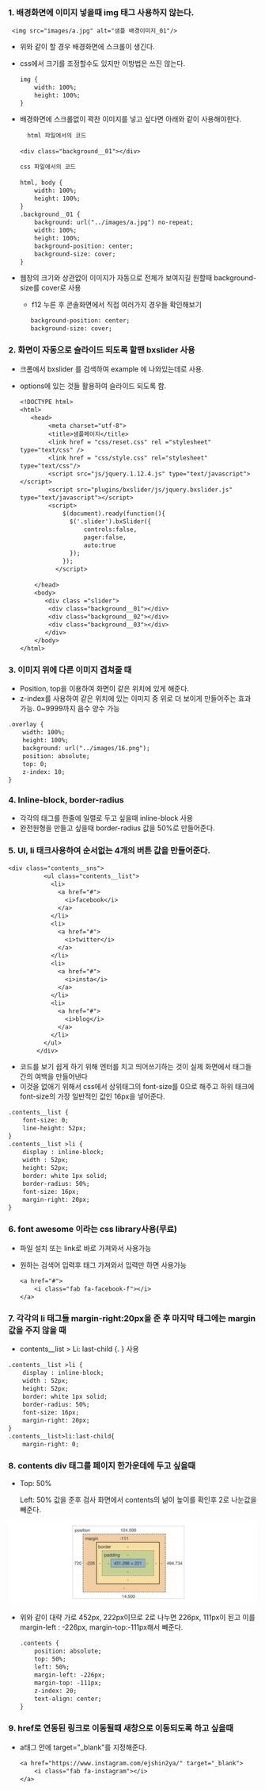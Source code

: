 ### 1. 배경화면에 이미지 넣을때 img 태그 사용하지 않는다. 

```
 <img src="images/a.jpg" alt="샘플 배경이미지_01"/>
```

* 위와 같이 할 경우 배경화면에 스크롤이 생긴다. 

* css에서 크기를 조정할수도 있지만 이방법은 쓰진 않는다. 

  ```
  img { 
      width: 100%;
      height: 100%;
  }
  ```

* 배경화면에 스크롤없이 꽉찬 이미지를 넣고 싶다면 아래와 같이 사용해야한다. 

  ```
  	html 파일에서의 코드
  
  <div class="background__01"></div>
  ```

  ```
  css 파일에서의 코드 
  
  html, body {
      width: 100%;
      height: 100%;
  }
  .background__01 {
      background: url("../images/a.jpg") no-repeat; 
      width: 100%;
      height: 100%;
      background-position: center;
      background-size: cover;
  }
  ```

  

* 웹창의 크기와 상관없이 이미지가 자동으로 전체가 보여지길 원할때 background-size를 cover로 사용

  * f12 누른 후 콘솔화면에서 직접 여러가지 경우들 확인해보기

  ```
     background-position: center;
     background-size: cover;
  ```

### 2. 화면이 자동으로 슬라이드 되도록 할땐 bxslider 사용

* 크롬에서 bxslider 를 검색하여 example 에 나와있는데로 사용.

* options에 있는 것들 활용하여 슬라이드 되도록 함. 

  ```
  <!DOCTYPE html>
  <html>
     <head>
          <meta charset="utf-8">
          <title>샘플페이지</title>
          <link href = "css/reset.css" rel ="stylesheet" type="text/css" />
          <link href = "css/style.css" rel="stylesheet" type="text/css"/>    
          <script src="js/jquery.1.12.4.js" type="text/javascript"></script>
          <script src="plugins/bxslider/js/jquery.bxslider.js" type="text/javascript"></script>    
          <script>
              $(document).ready(function(){
                $('.slider').bxSlider({
                    controls:false,
                    pager:false,
                    auto:true
                });
              });
            </script>
            
      </head>
      <body>
         <div class ="slider">
          <div class="background__01"></div>
          <div class="background__02"></div>
          <div class="background__03"></div>
         </div>
      </body>
  </html>
  ```



### 3. 이미지 위에 다른 이미지 겹쳐줄 때

* Position, top을 이용하여 화면이 같은 위치에 있게 해준다. 
* z-index를 사용하여 같은 위치에 있는 이미지 중 위로 더 보이게 만들어주는 효과 가능. 0~9999까지 음수 양수 가능

```
.overlay {
    width: 100%;
    height: 100%;
    background: url("../images/16.png");
    position: absolute;
    top: 0;
    z-index: 10;
}	
```

### 4. Inline-block, border-radius

* 각각의 태그를 한줄에 일렬로 두고 싶을때 inline-block 사용
* 완전원형을 만들고 싶을때 border-radius 값을 50%로 만들어준다. 



### 5. Ul, li 태크사용하여 순서없는 4개의 버튼 값을 만들어준다. 

```
<div class="contents__sns">
          <ul class="contents__list">
            <li>
              <a href="#">
                <i>facebook</i>
              </a>
            </li>
            <li>
              <a href="#">
                <i>twitter</i>
              </a>
            </li>
            <li>
              <a href="#">
                <i>insta</i>
              </a>
            </li>
            <li>
              <a href="#">
                <i>blog</i>
              </a>
            </li>
          </ul>
        </div>
```

* 코드를 보기 쉽게 하기 위해 엔터를 치고 띄어쓰기하는 것이 실제 화면에서 태그들간의 여백을 만들어낸다
* 이것을 없애기 위해서 css에서 상위태그의 font-size를 0으로 해주고 하위 태크에 font-size의 가장 일반적인 값인 16px을 넣어준다. 

```
.contents__list {
    font-size: 0;
    line-height: 52px;
}
.contents__list >li {
    display : inline-block;
    width : 52px;
    height: 52px;
    border: white 1px solid;
    border-radius: 50%;
    font-size: 16px;
    margin-right: 20px;
}
```



### 6. font awesome 이라는 css library사용(무료)

* 파일 설치 또는 link로 바로 가져와서 사용가능

* 원하는 검색어 입력후 태그 가져와서 입력만 하면 사용가능

  ```
  <a href="#">
      <i class="fab fa-facebook-f"></i>
  </a>
  ```



### 7. 각각의 li 태그들 margin-right:20px을 준 후 마지막 태그에는 margin 값을 주지 않을 때 

* contents__list > Li: last-child {.  } 사용

```
.contents__list >li {
    display : inline-block;
    width : 52px;
    height: 52px;
    border: white 1px solid;
    border-radius: 50%;
    font-size: 16px;
    margin-right: 20px;
}
.contents__list>li:last-child{
    margin-right: 0;
```



### 8. contents div 태그를 페이지 한가운데에 두고 싶을때

* Top: 50%

  Left: 50% 값을 준후 검사 화면에서 contents의 넒이 높이를 확인후 2로 나눈값을 빼준다.

![image-20210425140921653](./README.assets/image-20210425140921653.png)

* 위와 같이 대략 가로 452px, 222px이므로 2로 나누면 226px, 111px이 된고 이를 margin-left : -226px, margin-top:-111px해서 빼준다.

  ```
  .contents {
      position: absolute;
      top: 50%;
      left: 50%;
      margin-left: -226px;
      margin-top: -111px;
      z-index: 20;
      text-align: center;
  }
  ```



### 9. href로 연동된 링크로 이동될때 새창으로 이동되도록 하고 싶을때

* a태그 안에 target="_blank"를 지정해준다. 

  ```
  <a href="https://www.instagram.com/ejshin2ya/" target="_blank">
      <i class="fab fa-instagram"></i>
  </a>
  ```

  